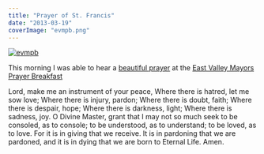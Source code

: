 ```yaml
---
title: "Prayer of St. Francis"
date: "2013-03-19"
coverImage: "evmpb.png"
---
```


[![evmpb](http://briglamoreaux.files.wordpress.com/2013/03/evmpb.png?w=300)](http://briglamoreaux.files.wordpress.com/2013/03/evmpb.png)

This morning I was able to hear a [beautiful prayer](http://en.wikipedia.org/wiki/Prayer_of_Saint_Francis) at the [East Valley Mayors Prayer Breakfast](http://unitedfoodbank.org/get-involved/events/upcoming-events/evmayorsbreakfast/)

Lord, make me an instrument of your peace, Where there is hatred, let me sow love; Where there is injury, pardon; Where there is doubt, faith; Where there is despair, hope; Where there is darkness, light; Where there is sadness, joy. O Divine Master, grant that I may not so much seek to be consoled, as to console; to be understood, as to understand; to be loved, as to love. For it is in giving that we receive. It is in pardoning that we are pardoned, and it is in dying that we are born to Eternal Life. Amen.
